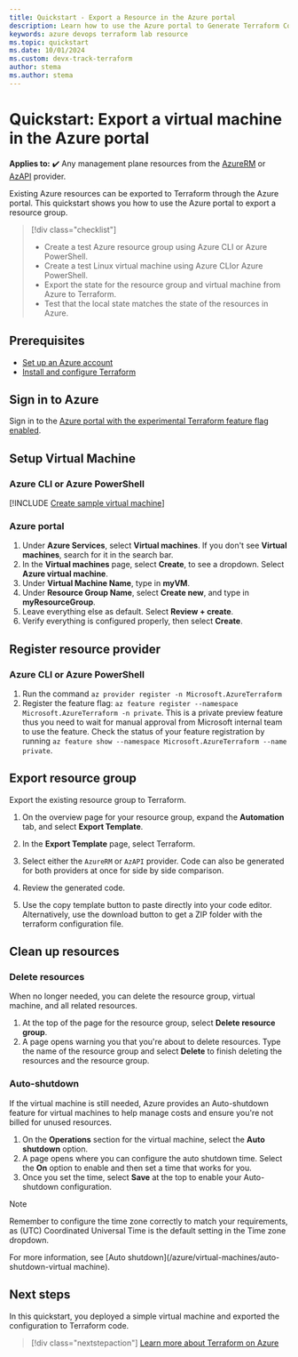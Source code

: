 ```yaml
---
title: Quickstart - Export a Resource in the Azure portal
description: Learn how to use the Azure portal to Generate Terraform Configurations
keywords: azure devops terraform lab resource
ms.topic: quickstart
ms.date: 10/01/2024
ms.custom: devx-track-terraform
author: stema
ms.author: stema
---
```


# Quickstart: Export a virtual machine in the Azure portal

**Applies to:** :heavy_check_mark: Any management plane resources from the [AzureRM](https://registry.terraform.io/providers/hashicorp/azurerm/latest/docs) or [AzAPI](/azure/templates/) provider.

Existing Azure resources can be exported to Terraform through the Azure portal. This quickstart shows you how to use the Azure portal to export a resource group.

> [!div class="checklist"]
> * Create a test Azure resource group using Azure CLI or Azure PowerShell.
> * Create a test Linux virtual machine using Azure CLIor Azure PowerShell.
> * Export the state for the resource group and virtual machine from Azure to Terraform.
> * Test that the local state matches the state of the resources in Azure.

## Prerequisites

- [Set up an Azure account](https://azure.microsoft.com/)
- [Install and configure Terraform](/azure/developer/terraform/quickstart-configure)

## Sign in to Azure

Sign in to the [Azure portal with the experimental Terraform feature flag enabled](https://ms.portal.azure.com/?exp.terraformEnabled=true#home).

## Setup Virtual Machine

### Azure CLI or Azure PowerShell
[!INCLUDE [Create sample virtual machine](../includes/create-vm.md)]

### Azure portal
1. Under **Azure Services**, select **Virtual machines**. If you don't see **Virtual machines**, search for it in the search bar.
1. In the **Virtual machines** page, select **Create**, to see a dropdown. Select **Azure virtual machine**.
1. Under **Virtual Machine Name**, type in **myVM**.
1. Under **Resource Group Name**, select **Create new**, and type in **myResourceGroup**.
1. Leave everything else as default. Select **Review + create**.
1. Verify everything is configured properly, then select **Create**.

## Register resource provider

### Azure CLI or Azure PowerShell
1. Run the command `az provider register -n Microsoft.AzureTerraform`
1. Register the feature flag: `az feature register --namespace Microsoft.AzureTerraform -n private`. This is a private preview feature thus you need to wait for manual approval from Microsoft internal team to use the feature. Check the status of your feature registration by running `az feature show --namespace Microsoft.AzureTerraform --name private`.

## Export resource group

Export the existing resource group to Terraform.

1. On the overview page for your resource group, expand the **Automation** tab, and select **Export Template**.

2. In the **Export Template** page, select Terraform.

3. Select either the `AzureRM` or `AzAPI` provider. Code can also be generated for both providers at once for side by side comparison.

4. Review the generated code.

5. Use the copy template button to paste directly into your code editor. Alternatively, use the download button to get a ZIP folder with the terraform configuration file.

## Clean up resources

### Delete resources
When no longer needed, you can delete the resource group, virtual machine, and all related resources.

1. At the top of the page for the resource group, select **Delete resource group**. 
1. A page opens warning you that you're about to delete resources. Type the name of the resource group and select **Delete** to finish deleting the resources and the resource group.

### Auto-shutdown
If the virtual machine is still needed, Azure provides an Auto-shutdown feature for virtual machines to help manage costs and ensure you're not billed for unused resources.

1. On the **Operations** section for the virtual machine, select the **Auto shutdown** option.
1. A page opens where you can configure the auto shutdown time. Select the **On** option to enable and then set a time that works for you.
1. Once you set the time, select **Save**  at the top to enable your Auto-shutdown configuration.

> [!NOTE]
> Remember to configure the time zone correctly to match your requirements, as (UTC) Coordinated Universal Time is the default setting in the Time zone dropdown.

For more information, see [Auto shutdown](/azure/virtual-machines/auto-shutdown-virtual machine).

## Next steps

In this quickstart, you deployed a simple virtual machine and exported the configuration to Terraform code.

> [!div class="nextstepaction"]
> [Learn more about Terraform on Azure](../overview.md)